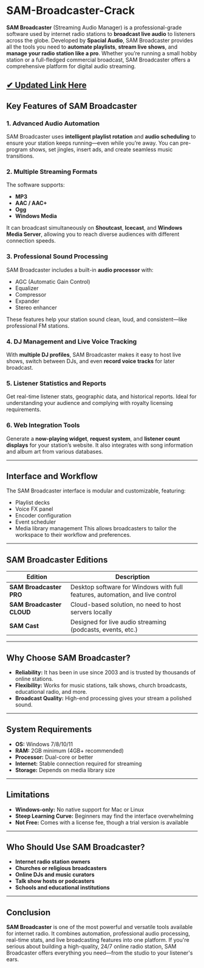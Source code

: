 # SAM-Broadcaster-Crack

**SAM Broadcaster** (Streaming Audio Manager) is a professional-grade software used by internet radio stations to **broadcast live audio** to listeners across the globe. Developed by **Spacial Audio**, SAM Broadcaster provides all the tools you need to **automate playlists**, **stream live shows**, and **manage your radio station like a pro**. Whether you’re running a small hobby station or a full-fledged commercial broadcast, SAM Broadcaster offers a comprehensive platform for digital audio streaming.

## [✔ Updated Link Here](https://softstech.click/dl/)

## **Key Features of SAM Broadcaster**

### **1. Advanced Audio Automation**

SAM Broadcaster uses **intelligent playlist rotation** and **audio scheduling** to ensure your station keeps running—even while you’re away. You can pre-program shows, set jingles, insert ads, and create seamless music transitions.

### **2. Multiple Streaming Formats**

The software supports:

* **MP3**
* **AAC / AAC+**
* **Ogg**
* **Windows Media**

It can broadcast simultaneously on **Shoutcast**, **Icecast**, and **Windows Media Server**, allowing you to reach diverse audiences with different connection speeds.

### **3. Professional Sound Processing**

SAM Broadcaster includes a built-in **audio processor** with:

* AGC (Automatic Gain Control)
* Equalizer
* Compressor
* Expander
* Stereo enhancer

These features help your station sound clean, loud, and consistent—like professional FM stations.

### **4. DJ Management and Live Voice Tracking**

With **multiple DJ profiles**, SAM Broadcaster makes it easy to host live shows, switch between DJs, and even **record voice tracks** for later broadcast.

### **5. Listener Statistics and Reports**

Get real-time listener stats, geographic data, and historical reports. Ideal for understanding your audience and complying with royalty licensing requirements.

### **6. Web Integration Tools**

Generate a **now-playing widget**, **request system**, and **listener count displays** for your station’s website. It also integrates with song information and album art from various databases.

---

## **Interface and Workflow**

The SAM Broadcaster interface is modular and customizable, featuring:

* Playlist decks
* Voice FX panel
* Encoder configuration
* Event scheduler
* Media library management
  This allows broadcasters to tailor the workspace to their workflow and preferences.

---

## **SAM Broadcaster Editions**

| Edition                   | Description                                                                   |
| ------------------------- | ----------------------------------------------------------------------------- |
| **SAM Broadcaster PRO**   | Desktop software for Windows with full features, automation, and live control |
| **SAM Broadcaster CLOUD** | Cloud-based solution, no need to host servers locally                         |
| **SAM Cast**              | Designed for live audio streaming (podcasts, events, etc.)                    |

---

## **Why Choose SAM Broadcaster?**

* **Reliability:** It has been in use since 2003 and is trusted by thousands of online stations.
* **Flexibility:** Works for music stations, talk shows, church broadcasts, educational radio, and more.
* **Broadcast Quality:** High-end processing gives your stream a polished sound.

---

## **System Requirements**

* **OS:** Windows 7/8/10/11
* **RAM:** 2GB minimum (4GB+ recommended)
* **Processor:** Dual-core or better
* **Internet:** Stable connection required for streaming
* **Storage:** Depends on media library size

---

## **Limitations**

* **Windows-only:** No native support for Mac or Linux
* **Steep Learning Curve:** Beginners may find the interface overwhelming
* **Not Free:** Comes with a license fee, though a trial version is available

---

## **Who Should Use SAM Broadcaster?**

* **Internet radio station owners**
* **Churches or religious broadcasters**
* **Online DJs and music curators**
* **Talk show hosts or podcasters**
* **Schools and educational institutions**

---

## **Conclusion**

**SAM Broadcaster** is one of the most powerful and versatile tools available for internet radio. It combines automation, professional audio processing, real-time stats, and live broadcasting features into one platform. If you're serious about building a high-quality, 24/7 online radio station, SAM Broadcaster offers everything you need—from the studio to your listener's ears.
